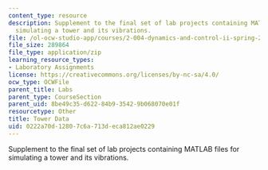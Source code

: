 ```yaml
---
content_type: resource
description: Supplement to the final set of lab projects containing MATLAB files for
  simulating a tower and its vibrations.
file: /ol-ocw-studio-app/courses/2-004-dynamics-and-control-ii-spring-2008/0222a70d12807c6a713deca812ae0229_TowerData.zip
file_size: 289864
file_type: application/zip
learning_resource_types:
- Laboratory Assignments
license: https://creativecommons.org/licenses/by-nc-sa/4.0/
ocw_type: OCWFile
parent_title: Labs
parent_type: CourseSection
parent_uid: 8be49c35-d622-84b9-3542-9b068070e01f
resourcetype: Other
title: Tower Data
uid: 0222a70d-1280-7c6a-713d-eca812ae0229
---
```

Supplement to the final set of lab projects containing MATLAB files for simulating a tower and its vibrations.